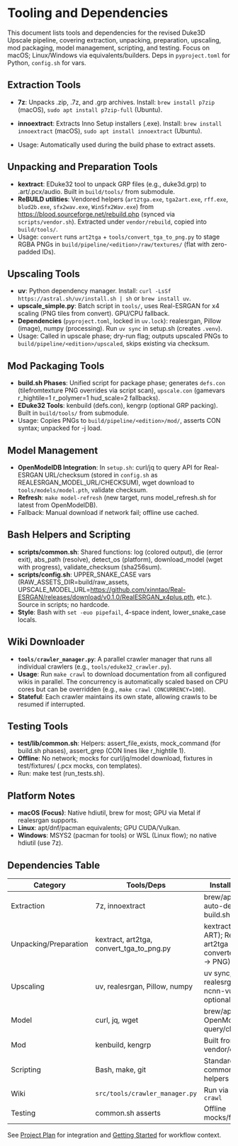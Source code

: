 # Tooling and Dependencies

This document lists tools and dependencies for the revised Duke3D Upscale pipeline, covering extraction, unpacking, preparation, upscaling, mod packaging, model management, scripting, and testing. Focus on macOS; Linux/Windows via equivalents/builders. Deps in `pyproject.toml` for Python, `config.sh` for vars.

## Extraction Tools

- **7z**: Unpacks .zip, .7z, and .grp archives. Install: `brew install p7zip` (macOS), `sudo apt install p7zip-full` (Ubuntu).
- **innoextract**: Extracts Inno Setup installers (.exe). Install: `brew install innoextract` (macOS), `sudo apt install innoextract` (Ubuntu).

- Usage: Automatically used during the build phase to extract assets.

## Unpacking and Preparation Tools

- **kextract**: EDuke32 tool to unpack GRP files (e.g., duke3d.grp) to .art/.pcx/audio. Built in `build/tools/` from submodule.
- **ReBUILD utilities**: Vendored helpers (`art2tga.exe`, `tga2art.exe`, `rff.exe`, `blud2b.exe`, `sfx2wav.exe`, `WinSfx2Wav.exe`) from https://blood.sourceforge.net/rebuild.php (synced via `scripts/vendor.sh`). Extracted under `vendor/rebuild`, copied into `build/tools/`.
- Usage: `convert` runs `art2tga` + `tools/convert_tga_to_png.py` to stage RGBA PNGs in `build/pipeline/<edition>/raw/textures/` (flat with zero-padded IDs).

## Upscaling Tools

- **uv**: Python dependency manager. Install: `curl -LsSf https://astral.sh/uv/install.sh | sh` or `brew install uv`.
- **upscale_simple.py**: Batch script in `tools/`, uses Real-ESRGAN for x4 scaling (PNG tiles from convert). GPU/CPU fallback.
- **Dependencies** (`pyproject.toml`, locked in `uv.lock`): realesrgan, Pillow (image), numpy (processing). Run `uv sync` in setup.sh (creates `.venv`).
- Usage: Called in upscale phase; dry-run flag; outputs upscaled PNGs to `build/pipeline/<edition>/upscaled`, skips existing via checksum.

## Mod Packaging Tools

- **build.sh Phases**: Unified script for package phase; generates `defs.con` (tilefromtexture PNG overrides via script scan), `upscale.con` (gamevars r_hightile=1 r_polymer=1 hud_scale=2 fallbacks).
- **EDuke32 Tools**: kenbuild (defs.con), kengrp (optional GRP packing). Built in `build/tools/` from submodule.
- Usage: Copies PNGs to `build/pipeline/<edition>/mod/`, asserts CON syntax; unpacked for -j load.

## Model Management

- **OpenModelDB Integration**: In `setup.sh`: curl/jq to query API for Real-ESRGAN URL/checksum (stored in `config.sh` as REALESRGAN_MODEL_URL/CHECKSUM), wget download to `tools/models/model.pth`, validate checksum.
- **Refresh**: `make model-refresh` (new target, runs model_refresh.sh for latest from OpenModelDB).
- Fallback: Manual download if network fail; offline use cached.

## Bash Helpers and Scripting

- **scripts/common.sh**: Shared functions: log (colored output), die (error exit), abs_path (resolve), detect_os (platform), download_model (wget with progress), validate_checksum (sha256sum).
- **scripts/config.sh**: UPPER_SNAKE_CASE vars (RAW_ASSETS_DIR=build/raw_assets, UPSCALE_MODEL_URL=https://github.com/xinntao/Real-ESRGAN/releases/download/v0.1.0/RealESRGAN_x4plus.pth, etc.). Source in scripts; no hardcode.
- **Style**: Bash with `set -euo pipefail`, 4-space indent, lower_snake_case locals.

## Wiki Downloader

- **`tools/crawler_manager.py`**: A parallel crawler manager that runs all individual crawlers (e.g., `tools/eduke32_crawler.py`).
- **Usage**: Run `make crawl` to download documentation from all configured wikis in parallel. The concurrency is automatically scaled based on CPU cores but can be overridden (e.g., `make crawl CONCURRENCY=100`).
- **Stateful**: Each crawler maintains its own state, allowing crawls to be resumed if interrupted.

## Testing Tools

- **test/lib/common.sh**: Helpers: assert_file_exists, mock_command (for build.sh phases), assert_grep (CON lines like r_hightile 1).
- **Offline**: No network; mocks for curl/jq/model download, fixtures in test/fixtures/ (.pcx mocks, con templates).
- Run: make test (run_tests.sh).

## Platform Notes

- **macOS (Focus)**: Native hdiutil, brew for most; GPU via Metal if realesrgan supports.
- **Linux**: apt/dnf/pacman equivalents; GPU CUDA/Vulkan.
- **Windows**: MSYS2 (pacman for tools) or WSL (Linux flow); no native hdiutil (use 7z).

## Dependencies Table

| Category | Tools/Deps | Install/Notes |
|----------|------------|--------------|
| Extraction | 7z, innoextract | brew/apt/native; auto-detect in build.sh |
| Unpacking/Preparation | kextract, art2tga, convert_tga_to_png.py | kextract (GRP -> ART); ReBUILD art2tga + Pillow converter (ART -> PNG) |
| Upscaling | uv, realesrgan, Pillow, numpy | uv sync; GPU: realesrgan-ncnn-vulkan optional |
| Model | curl, jq, wget | brew/apt; OpenModelDB query/checksum |
| Mod | kenbuild, kengrp | Built from vendor/eduke32 |
| Scripting | Bash, make, git | Standard; common.sh helpers |
| Wiki | `src/tools/crawler_manager.py` | Run via `make crawl` |
| Testing | common.sh asserts | Offline mocks/fixtures |

See [Project Plan](plan.md) for integration and [Getting Started](getting-started.md) for workflow context.
